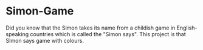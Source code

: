 # Simon-Game
Did you know that the Simon takes its name from a childish game in English-speaking countries which is called the "Simon says". This project is that SImon says game with colours.
